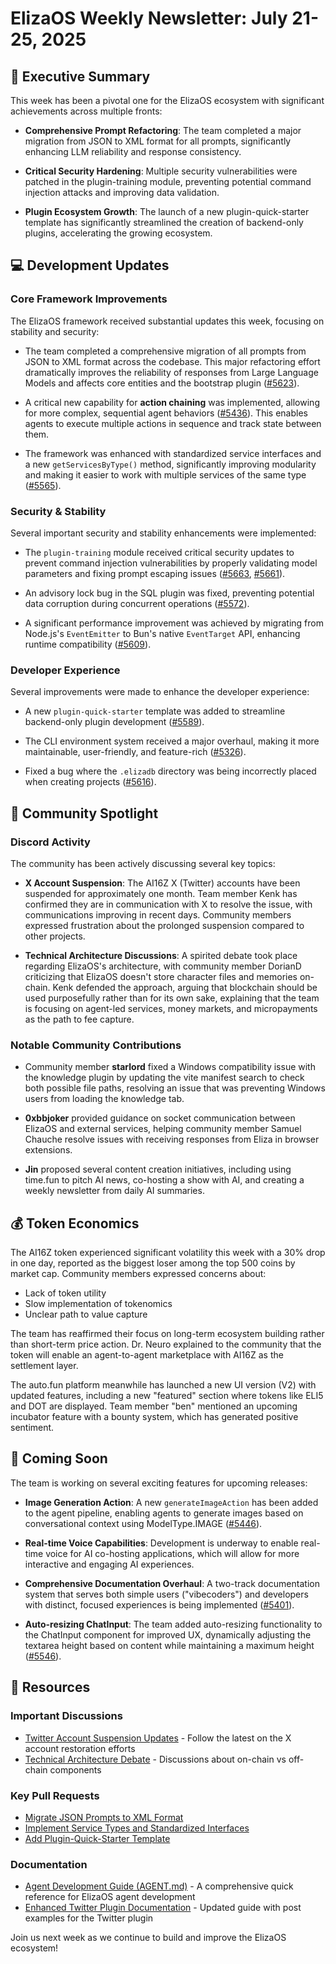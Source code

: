 # ElizaOS Weekly Newsletter: July 21-25, 2025

## 🌟 Executive Summary

This week has been a pivotal one for the ElizaOS ecosystem with significant achievements across multiple fronts:

- **Comprehensive Prompt Refactoring**: The team completed a major migration from JSON to XML format for all prompts, significantly enhancing LLM reliability and response consistency.

- **Critical Security Hardening**: Multiple security vulnerabilities were patched in the plugin-training module, preventing potential command injection attacks and improving data validation.

- **Plugin Ecosystem Growth**: The launch of a new plugin-quick-starter template has significantly streamlined the creation of backend-only plugins, accelerating the growing ecosystem.

## 💻 Development Updates

### Core Framework Improvements

The ElizaOS framework received substantial updates this week, focusing on stability and security:

- The team completed a comprehensive migration of all prompts from JSON to XML format across the codebase. This major refactoring effort dramatically improves the reliability of responses from Large Language Models and affects core entities and the bootstrap plugin ([#5623](https://github.com/elizaos/eliza/pull/5623)).

- A critical new capability for **action chaining** was implemented, allowing for more complex, sequential agent behaviors ([#5436](https://github.com/elizaos/eliza/pull/5436)). This enables agents to execute multiple actions in sequence and track state between them.

- The framework was enhanced with standardized service interfaces and a new `getServicesByType()` method, significantly improving modularity and making it easier to work with multiple services of the same type ([#5565](https://github.com/elizaos/eliza/pull/5565)).

### Security & Stability

Several important security and stability enhancements were implemented:

- The `plugin-training` module received critical security updates to prevent command injection vulnerabilities by properly validating model parameters and fixing prompt escaping issues ([#5663](https://github.com/elizaos/eliza/pull/5663), [#5661](https://github.com/elizaos/eliza/pull/5661)).

- An advisory lock bug in the SQL plugin was fixed, preventing potential data corruption during concurrent operations ([#5572](https://github.com/elizaos/eliza/pull/5572)).

- A significant performance improvement was achieved by migrating from Node.js's `EventEmitter` to Bun's native `EventTarget` API, enhancing runtime compatibility ([#5609](https://github.com/elizaos/eliza/pull/5614)).

### Developer Experience

Several improvements were made to enhance the developer experience:

- A new `plugin-quick-starter` template was added to streamline backend-only plugin development ([#5589](https://github.com/elizaos/eliza/pull/5589)).

- The CLI environment system received a major overhaul, making it more maintainable, user-friendly, and feature-rich ([#5326](https://github.com/elizaos/eliza/pull/5326)).

- Fixed a bug where the `.elizadb` directory was being incorrectly placed when creating projects ([#5616](https://github.com/elizaos/eliza/issues/5616)).

## 👥 Community Spotlight

### Discord Activity

The community has been actively discussing several key topics:

- **X Account Suspension**: The AI16Z X (Twitter) accounts have been suspended for approximately one month. Team member Kenk has confirmed they are in communication with X to resolve the issue, with communications improving in recent days. Community members expressed frustration about the prolonged suspension compared to other projects.

- **Technical Architecture Discussions**: A spirited debate took place regarding ElizaOS's architecture, with community member DorianD criticizing that ElizaOS doesn't store character files and memories on-chain. Kenk defended the approach, arguing that blockchain should be used purposefully rather than for its own sake, explaining that the team is focusing on agent-led services, money markets, and micropayments as the path to fee capture.

### Notable Community Contributions

- Community member **starlord** fixed a Windows compatibility issue with the knowledge plugin by updating the vite manifest search to check both possible file paths, resolving an issue that was preventing Windows users from loading the knowledge tab.

- **0xbbjoker** provided guidance on socket communication between ElizaOS and external services, helping community member Samuel Chauche resolve issues with receiving responses from Eliza in browser extensions.

- **Jin** proposed several content creation initiatives, including using time.fun to pitch AI news, co-hosting a show with AI, and creating a weekly newsletter from daily AI summaries.

## 💰 Token Economics

The AI16Z token experienced significant volatility this week with a 30% drop in one day, reported as the biggest loser among the top 500 coins by market cap. Community members expressed concerns about:

- Lack of token utility
- Slow implementation of tokenomics
- Unclear path to value capture

The team has reaffirmed their focus on long-term ecosystem building rather than short-term price action. Dr. Neuro explained to the community that the token will enable an agent-to-agent marketplace with AI16Z as the settlement layer.

The auto.fun platform meanwhile has launched a new UI version (V2) with updated features, including a new "featured" section where tokens like ELI5 and DOT are displayed. Team member "ben" mentioned an upcoming incubator feature with a bounty system, which has generated positive sentiment.

## 🔮 Coming Soon

The team is working on several exciting features for upcoming releases:

- **Image Generation Action**: A new `generateImageAction` has been added to the agent pipeline, enabling agents to generate images based on conversational context using ModelType.IMAGE ([#5446](https://github.com/elizaos/eliza/pull/5446)).

- **Real-time Voice Capabilities**: Development is underway to enable real-time voice for AI co-hosting applications, which will allow for more interactive and engaging AI experiences.

- **Comprehensive Documentation Overhaul**: A two-track documentation system that serves both simple users ("vibecoders") and developers with distinct, focused experiences is being implemented ([#5401](https://github.com/elizaos/eliza/pull/5401)).

- **Auto-resizing ChatInput**: The team added auto-resizing functionality to the ChatInput component for improved UX, dynamically adjusting the textarea height based on content while maintaining a maximum height ([#5546](https://github.com/elizaos/eliza/pull/5546)).

## 🔗 Resources

### Important Discussions
- [Twitter Account Suspension Updates](https://discord.com/channels/1253563209462448241/discussion) - Follow the latest on the X account restoration efforts
- [Technical Architecture Debate](https://discord.com/channels/1253563209462448241/discussion) - Discussions about on-chain vs off-chain components

### Key Pull Requests
- [Migrate JSON Prompts to XML Format](https://github.com/elizaos/eliza/pull/5623)
- [Implement Service Types and Standardized Interfaces](https://github.com/elizaos/eliza/pull/5565)
- [Add Plugin-Quick-Starter Template](https://github.com/elizaos/eliza/pull/5589)

### Documentation
- [Agent Development Guide (AGENT.md)](https://github.com/elizaos/eliza/pull/5669) - A comprehensive quick reference for ElizaOS agent development
- [Enhanced Twitter Plugin Documentation](https://github.com/elizaos/eliza/pull/5652) - Updated guide with post examples for the Twitter plugin

Join us next week as we continue to build and improve the ElizaOS ecosystem!